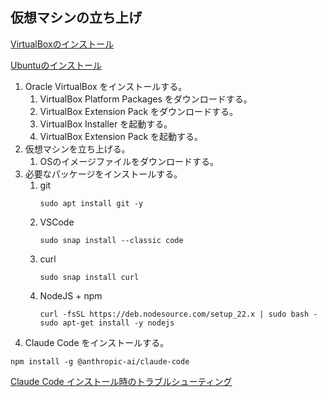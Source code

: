 ## 仮想マシンの立ち上げ

[VirtualBoxのインストール](https://www.kagoya.jp/howto/it-glossary/server/virtualbox)

[Ubuntuのインストール](https://qiita.com/HirMtsd/items/225c20b77a7cd5194834)

1. Oracle VirtualBox をインストールする。
   1. VirtualBox Platform Packages をダウンロードする。
   2. VirtualBox Extension Pack をダウンロードする。
   3. VirtualBox Installer を起動する。
   4. VirtualBox Extension Pack を起動する。
2. 仮想マシンを立ち上げる。
   1. OSのイメージファイルをダウンロードする。
3. 必要なパッケージをインストールする。
   1. git
      ```
      sudo apt install git -y
      ```
   2. VSCode
      ```
      sudo snap install --classic code
      ```
   3. curl
      ```
      sudo snap install curl
      ```
   4. NodeJS + npm
      ```
      curl -fsSL https://deb.nodesource.com/setup_22.x | sudo bash -
      sudo apt-get install -y nodejs
      ```
4. Claude Code をインストールする。
```
npm install -g @anthropic-ai/claude-code
```
[Claude Code インストール時のトラブルシューティング](https://docs.anthropic.com/en/docs/claude-code/troubleshooting#linux-permission-issues)
